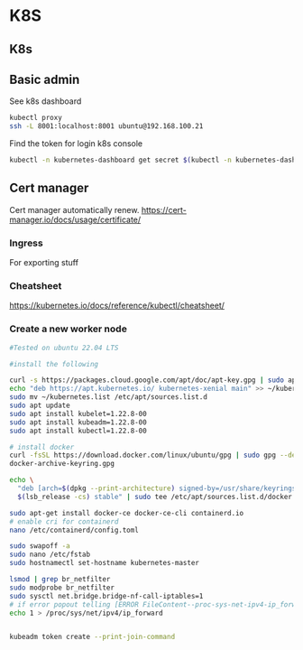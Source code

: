 # K8S


## K8s

## Basic admin

See k8s dashboard

```bash
kubectl proxy
ssh -L 8001:localhost:8001 ubuntu@192.168.100.21
```

Find the token for login k8s console
```bash
kubectl -n kubernetes-dashboard get secret $(kubectl -n kubernetes-dashboard get sa/admin-user -o jsonpath="{.secrets[0].name}") -o go-template="{{.data.token | base64decode}}"
```

## Cert manager

Cert manager automatically renew.
https://cert-manager.io/docs/usage/certificate/

### Ingress

For exporting stuff

### Cheatsheet

https://kubernetes.io/docs/reference/kubectl/cheatsheet/


### Create a new worker node

```bash
#Tested on ubuntu 22.04 LTS

#install the following

curl -s https://packages.cloud.google.com/apt/doc/apt-key.gpg | sudo apt-key add
echo "deb https://apt.kubernetes.io/ kubernetes-xenial main" >> ~/kubernetes.list
sudo mv ~/kubernetes.list /etc/apt/sources.list.d
sudo apt update
sudo apt install kubelet=1.22.8-00
sudo apt install kubeadm=1.22.8-00
sudo apt install kubectl=1.22.8-00

# install docker
curl -fsSL https://download.docker.com/linux/ubuntu/gpg | sudo gpg --dearmor -o /usr/share/keyrings/
docker-archive-keyring.gpg

echo \
  "deb [arch=$(dpkg --print-architecture) signed-by=/usr/share/keyrings/docker-archive-keyring.gpg] https://download.docker.com/linux/ubuntu \
  $(lsb_release -cs) stable" | sudo tee /etc/apt/sources.list.d/docker.list > /dev/null

sudo apt-get install docker-ce docker-ce-cli containerd.io
# enable cri for containerd
nano /etc/containerd/config.toml

sudo swapoff -a
sudo nano /etc/fstab
sudo hostnamectl set-hostname kubernetes-master

lsmod | grep br_netfilter
sudo modprobe br_netfilter
sudo sysctl net.bridge.bridge-nf-call-iptables=1
# if error popout telling [ERROR FileContent--proc-sys-net-ipv4-ip_forward]: /proc/sys/net/ipv4/ip_forward contents are not set to 1, run this
echo 1 > /proc/sys/net/ipv4/ip_forward


kubeadm token create --print-join-command
```
